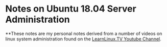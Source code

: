 # Notes on Ubuntu 18.04 Server Administration

**These notes are my personal notes derived from a number of videos on linux system administration found on the [LearnLinux.TV Youtube Channel](https://www.youtube.com/user/JtheLinuxguy).
